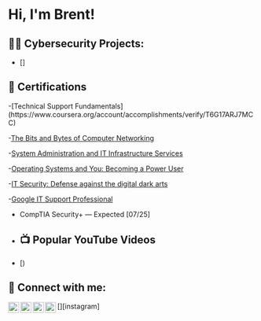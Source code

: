 <h1>Hi, I'm Brent! </hi>

<h2>👨‍💻 Cybersecurity Projects:</h2>

- [] 
 
<h2>📄 Certifications</h2>
-[Technical Support Fundamentals](https://www.coursera.org/account/accomplishments/verify/T6G17ARJ7MCC)

-[The Bits and Bytes of Computer Networking](https://www.coursera.org/account/accomplishments/verify/TRGQVHN5GUYE)

-[System Administration and IT Infrastructure Services](https://www.coursera.org/account/accomplishments/verify/N6R3K7OR5U4D)

-[Operating Systems and You: Becoming a Power User](https://www.coursera.org/account/accomplishments/verify/8977W8VGXAKQ)

-[IT Security: Defense against the digital dark arts](https://www.coursera.org/account/accomplishments/verify/QDRM70I1F9T8)

-[Google IT Support Professional](https://www.coursera.org/account/accomplishments/professional-cert/0X8CWXTEV9VR)

- CompTIA Security+  — Expected [07/25]

- <h2>📺 Popular YouTube Videos</h2>

- [)
<h2> 🤳 Connect with me:</h2>


[<img align="left" alt="JoshMadakor | YouTube" width="22px" src="https://cdn.jsdelivr.net/npm/simple-icons@v3/icons/youtube.svg" />][youtube]
[<img align="left" alt="JoshMadakor | Twitter" width="22px" src="https://cdn.jsdelivr.net/npm/simple-icons@v3/icons/twitter.svg" />][twitter]
[<img align="left" alt="JoshMadakor | LinkedIn" width="22px" src="https://cdn.jsdelivr.net/npm/simple-icons@v3/icons/linkedin.svg" />][linkedin]
[<img align="left" alt="JoshMadakor | Instagram" width="22px" src="https://cdn.jsdelivr.net/npm/simple-icons@v3/icons/instagram.svg" />][instagram]

[twitter]: (https://x.com/BrentPostell)
[youtube]: 
[instagram]: (https://www.instagram.com/brent.postell/)
[linkedin]: (https://www.linkedin.com/in/brent-postell-8b85b2154/)
<!--
**joshmadakor1/joshmadakor1** is a ✨ _special_ ✨ repository because its `README.md` (this file) appears on your GitHub profile.

Here are some ideas to get you started:

- 🔭 I’m currently working on ...
- 🌱 I’m currently learning ...
- 👯 I’m looking to collaborate on ...
- 🤔 I’m looking for help with ...
